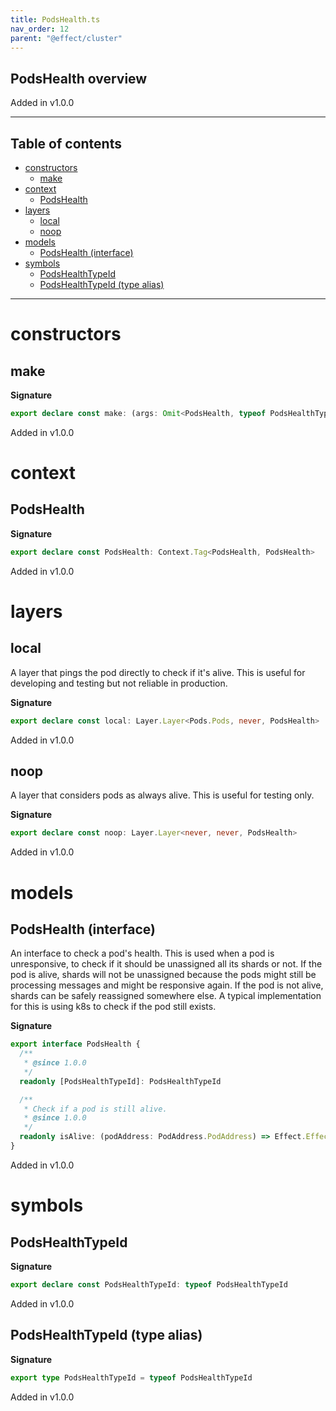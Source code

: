 ```yaml
---
title: PodsHealth.ts
nav_order: 12
parent: "@effect/cluster"
---
```


## PodsHealth overview

Added in v1.0.0

---

<h2 class="text-delta">Table of contents</h2>

- [constructors](#constructors)
  - [make](#make)
- [context](#context)
  - [PodsHealth](#podshealth)
- [layers](#layers)
  - [local](#local)
  - [noop](#noop)
- [models](#models)
  - [PodsHealth (interface)](#podshealth-interface)
- [symbols](#symbols)
  - [PodsHealthTypeId](#podshealthtypeid)
  - [PodsHealthTypeId (type alias)](#podshealthtypeid-type-alias)

---

# constructors

## make

**Signature**

```ts
export declare const make: (args: Omit<PodsHealth, typeof PodsHealthTypeId>) => PodsHealth
```

Added in v1.0.0

# context

## PodsHealth

**Signature**

```ts
export declare const PodsHealth: Context.Tag<PodsHealth, PodsHealth>
```

Added in v1.0.0

# layers

## local

A layer that pings the pod directly to check if it's alive.
This is useful for developing and testing but not reliable in production.

**Signature**

```ts
export declare const local: Layer.Layer<Pods.Pods, never, PodsHealth>
```

Added in v1.0.0

## noop

A layer that considers pods as always alive.
This is useful for testing only.

**Signature**

```ts
export declare const noop: Layer.Layer<never, never, PodsHealth>
```

Added in v1.0.0

# models

## PodsHealth (interface)

An interface to check a pod's health.
This is used when a pod is unresponsive, to check if it should be unassigned all its shards or not.
If the pod is alive, shards will not be unassigned because the pods might still be processing messages and might be responsive again.
If the pod is not alive, shards can be safely reassigned somewhere else.
A typical implementation for this is using k8s to check if the pod still exists.

**Signature**

```ts
export interface PodsHealth {
  /**
   * @since 1.0.0
   */
  readonly [PodsHealthTypeId]: PodsHealthTypeId

  /**
   * Check if a pod is still alive.
   * @since 1.0.0
   */
  readonly isAlive: (podAddress: PodAddress.PodAddress) => Effect.Effect<never, never, boolean>
}
```

Added in v1.0.0

# symbols

## PodsHealthTypeId

**Signature**

```ts
export declare const PodsHealthTypeId: typeof PodsHealthTypeId
```

Added in v1.0.0

## PodsHealthTypeId (type alias)

**Signature**

```ts
export type PodsHealthTypeId = typeof PodsHealthTypeId
```

Added in v1.0.0
